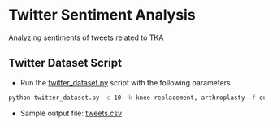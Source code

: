 # Twitter Sentiment Analysis
Analyzing sentiments of tweets related to TKA

## Twitter Dataset Script

- Run the [twitter_dataset.py](data/twitter_dataset.py) script with the following parameters

```bash
python twitter_dataset.py -c 10 -k knee replacement, arthroplasty -f out.csv
```

- Sample output file: [tweets.csv](tweets.csv)
